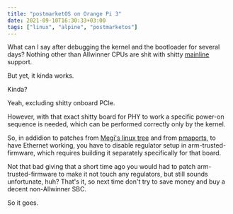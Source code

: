 ```yaml
---
title: "postmarketOS on Orange Pi 3"
date: 2021-09-10T16:30:33+03:00
tags: ["linux", "alpine", "postmarketos"]
---
```


What can I say after debugging the kernel and the bootloader for several days?
Nothing other than Allwinner CPUs are shit with shitty
[mainline](https://en.wikipedia.org/wiki/Upstream_(software_development))
support.

But yet, it kinda works.

<!--more-->

Kinda?

Yeah, excluding shitty onboard PCIe.

However, with that exact shitty board for PHY to work a specific power-on
sequence is needed, which can be performed correctly only by the kernel.

So, in addidion to patches from [Megi's linux tree](
https://github.com/megous/linux) and from [pmaports](
https://gitlab.com/postmarketOS/pmaports/-/tree/master/device/main/linux-postmarketos-allwinner
), to have Ethernet working, you have to disable regulator setup in
arm-trusted-firmware, which requires building it separately specifically for
that board.

Not that bad giving that a short time ago you would had to patch
arm-trusted-firmware to make it not touch any regulators, but still sounds
unfortunate, huh? That's it, so next time don't try to save money and buy a
decent non-Allwinner SBC.

So it goes.
